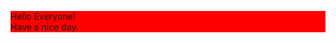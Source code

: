 <!DOCTYPE html>
<html>
  <head> <style type="text/css">
    p {
    background-color: red;}
    </style></head>
  <body>
    <p> Hello Everyone!<br/>
      Have a nice day.</p>
  </body>
</html>
